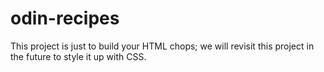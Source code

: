 # odin-recipes
This project is just to build your HTML chops; 
we will revisit this project in the future to 
style it up with CSS.